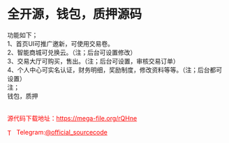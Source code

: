 # 全开源，钱包，质押源码

功能如下；<br>1、首页UI可推广邀新，可使用交易卷。<br>2、智能商城可兑换云。（注；后台可设置修改）<br>3、交易大厅可购买，售出。（注；后台可设置，审核交易订单）<br>4、个人中心可实名认证，财务明细，奖励制度，修改资料等等。（注；后台都可设置）<br>注；<br>钱包，质押<br><br>


<p style="color: red;">源代码下载地址：<a href="https://mega-file.org/rQHne" style="color: red;">https://mega-file.org/rQHne</a></p><p style="color: red;"><img src="https://cdn-icons-png.flaticon.com/512/2111/2111646.png" alt="Telegram Icon" style="width: 16px; vertical-align: middle; margin-right: 5px;">Telegram:<a href="https://t.me/official_sourcecode" style="color: red;">@official_sourcecode</a></p>